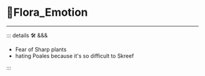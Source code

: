 # 🔷<beta>Flora_Emotion</beta>

---

<!-- =================================================== -->
<!-- =================================================== -->
<!-- =================================================== -->
<!-- =================================================== -->
<!-- =================================================== -->
::: details 🛠 <dev>&&&</dev>

- Fear of Sharp plants
- hating Poales because it's so difficult to Skreef

:::
